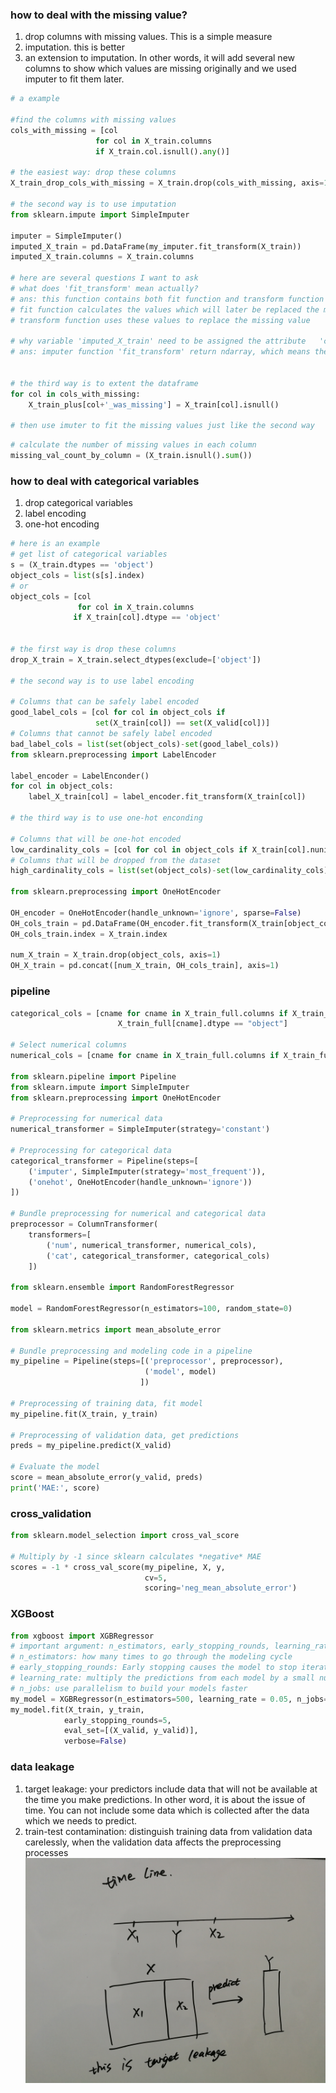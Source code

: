 ### how to deal with the missing value?

1. drop columns with missing values. This is a simple measure
2. imputation. this is better
3. an extension to imputation. In other words, it will add several new columns to show which values are missing originally and we used imputer to fit them later.

```python
# a example

#find the columns with missing values
cols_with_missing = [col 
                   for col in X_train.columns
                   if X_train.col.isnull().any()]

# the easiest way: drop these columns
X_train_drop_cols_with_missing = X_train.drop(cols_with_missing, axis=1)

# the second way is to use imputation
from sklearn.impute import SimpleImputer

imputer = SimpleImputer()
imputed_X_train = pd.DataFrame(my_imputer.fit_transform(X_train))
imputed_X_train.columns = X_train.columns

# here are several questions I want to ask
# what does 'fit_transform' mean actually?
# ans: this function contains both fit function and transform function
# fit function calculates the values which will later be replaced the missing value 
# transform function uses these values to replace the missing value

# why variable 'imputed_X_train' need to be assigned the attribute   'columns' from originally variable 'X_train'?
# ans: imputer function 'fit_transform' return ndarray, which means the variable 'imputed_X_train' loses the columns' information.


# the third way is to extent the dataframe
for col in cols_with_missing:
    X_train_plus[col+'_was_missing'] = X_train[col].isnull()
    
# then use imuter to fit the missing values just like the second way
```

```python
# calculate the number of missing values in each column
missing_val_count_by_column = (X_train.isnull().sum())
```

### how to deal with categorical variables

1. drop categorical variables
2. label encoding
3. one-hot encoding

```python
# here is an example
# get list of categorical variables
s = (X_train.dtypes == 'object')
object_cols = list(s[s].index)
# or
object_cols = [col 
               for col in X_train.columns
              if X_train[col].dtype == 'object' 

               
# the first way is drop these columns
drop_X_train = X_train.select_dtypes(exclude=['object'])

# the second way is to use label encoding
               
# Columns that can be safely label encoded
good_label_cols = [col for col in object_cols if 
                   set(X_train[col]) == set(X_valid[col])]
# Columns that cannot be safely label encoded
bad_label_cols = list(set(object_cols)-set(good_label_cols))
from sklearn.preprocessing import LabelEncoder

label_encoder = LabelEnconder()
for col in object_cols:
	label_X_train[col] = label_encoder.fit_transform(X_train[col])

# the third way is to use one-hot enconding
               
# Columns that will be one-hot encoded
low_cardinality_cols = [col for col in object_cols if X_train[col].nunique() < 10]
# Columns that will be dropped from the dataset
high_cardinality_cols = list(set(object_cols)-set(low_cardinality_cols))

from sklearn.preprocessing import OneHotEncoder

OH_encoder = OneHotEncoder(handle_unknown='ignore', sparse=False)
OH_cols_train = pd.DataFrame(OH_encoder.fit_transform(X_train[object_cols]))
OH_cols_train.index = X_train.index

num_X_train = X_train.drop(object_cols, axis=1)
OH_X_train = pd.concat([num_X_train, OH_cols_train], axis=1)
```

### pipeline

```python
categorical_cols = [cname for cname in X_train_full.columns if X_train_full[cname].nunique() < 10 and 
                        X_train_full[cname].dtype == "object"]

# Select numerical columns
numerical_cols = [cname for cname in X_train_full.columns if X_train_full[cname].dtype in ['int64', 'float64']]

from sklearn.pipeline import Pipeline
from sklearn.impute import SimpleImputer
from sklearn.preprocessing import OneHotEncoder

# Preprocessing for numerical data
numerical_transformer = SimpleImputer(strategy='constant')

# Preprocessing for categorical data
categorical_transformer = Pipeline(steps=[
    ('imputer', SimpleImputer(strategy='most_frequent')),
    ('onehot', OneHotEncoder(handle_unknown='ignore'))
])

# Bundle preprocessing for numerical and categorical data
preprocessor = ColumnTransformer(
    transformers=[
        ('num', numerical_transformer, numerical_cols),
        ('cat', categorical_transformer, categorical_cols)
    ])

from sklearn.ensemble import RandomForestRegressor

model = RandomForestRegressor(n_estimators=100, random_state=0)

from sklearn.metrics import mean_absolute_error

# Bundle preprocessing and modeling code in a pipeline
my_pipeline = Pipeline(steps=[('preprocessor', preprocessor),
                              ('model', model)
                             ])

# Preprocessing of training data, fit model 
my_pipeline.fit(X_train, y_train)

# Preprocessing of validation data, get predictions
preds = my_pipeline.predict(X_valid)

# Evaluate the model
score = mean_absolute_error(y_valid, preds)
print('MAE:', score)

```

### cross_validation

```python
from sklearn.model_selection import cross_val_score

# Multiply by -1 since sklearn calculates *negative* MAE
scores = -1 * cross_val_score(my_pipeline, X, y,
                              cv=5,
                              scoring='neg_mean_absolute_error')
```

### XGBoost

```python
from xgboost import XGBRegressor
# important argument: n_estimators, early_stopping_rounds, learning_rate, n_jobs
# n_estimators: how many times to go through the modeling cycle
# early_stopping_rounds: Early stopping causes the model to stop iterating when the validation score stops improving, even if we aren't at the hard stop for n_estimators.
# learning_rate: multiply the predictions from each model by a small number (known as the learning rate) before adding them in.
# n_jobs: use parallelism to build your models faster
my_model = XGBRegressor(n_estimators=500, learning_rate = 0.05, n_jobs=-1)
my_model.fit(X_train, y_train,
            early_stopping_rounds=5, 
            eval_set=[(X_valid, y_valid)],
            verbose=False)
```

### data leakage

1. target leakage: your predictors include data that will not be available at the time you make predictions. In other word, it is about the issue of time. You can not include some data which is collected after the data which we needs to predict. 
2. train-test contamination: distinguish training data from validation data carelessly, when the validation data affects the preprocessing processes
![](https://github.com/jiiiimmmmmmm/tensorflow_learning/blob/master/chapter%203/target_leakage_pic.jpg)
